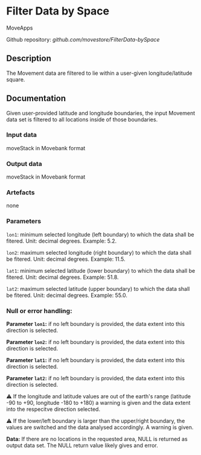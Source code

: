 # Filter Data by Space
MoveApps

Github repository: *github.com/movestore/FilterData-bySpace*

## Description
The Movement data are filtered to lie within a user-given longitude/latitude square.

## Documentation
Given user-provided latitude and longitude boundaries, the input Movement data set is filtered to all locations inside of those boundaries.

### Input data
moveStack in Movebank format

### Output data
moveStack in Movebank format

### Artefacts
none

### Parameters 
`lon1`: minimum selected longitude (left boundary) to which the data shall be fitered. Unit: decimal degrees. Example: 5.2.

`lon2`: maximum selected longitude (right boundary) to which the data shall be fitered. Unit: decimal degrees. Example: 11.5.

`lat1`: minimum selected latitude (lower boundary) to which the data shall be fitered. Unit: decimal degrees. Example: 51.8.

`lat2`: maximum selected latitude (upper boundary) to which the data shall be fitered. Unit: decimal degrees. Example: 55.0.

### Null or error handling:
**Parameter `lon1`:** if no left boundary is provided, the data extent into this direction is selected.

**Parameter `lon2`:** if no left boundary is provided, the data extent into this direction is selected.

**Parameter `lat1`:** if no left boundary is provided, the data extent into this direction is selected.

**Parameter `lat2`:** if no left boundary is provided, the data extent into this direction is selected.

:warning: If the longitude and latitude values are out of the earth's range (latitude -90 to +90, longitude -180 to +180) a warning is given and the data extent into the respecitve direction selected.

:warning: If the lower/left boundary is larger than the upper/right boundary, the values are switched and the data analysed accordingly. A warning is given.

**Data:** If there are no locations in the requested area, NULL is returned as output data set. The NULL return value likely gives and error.
